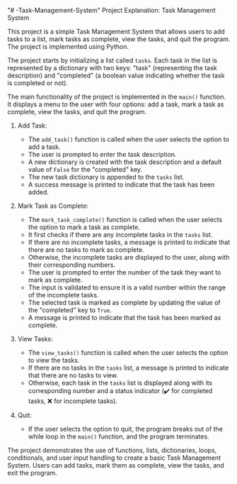 "# -Task-Management-System" 
Project Explanation: Task Management System

This project is a simple Task Management System that allows users to add tasks to a list, mark tasks as complete, view the tasks, and quit the program. The project is implemented using Python.

The project starts by initializing a list called `tasks`. Each task in the list is represented by a dictionary with two keys: "task" (representing the task description) and "completed" (a boolean value indicating whether the task is completed or not).

The main functionality of the project is implemented in the `main()` function. It displays a menu to the user with four options: add a task, mark a task as complete, view the tasks, and quit the program.

1. Add Task:
   - The `add_task()` function is called when the user selects the option to add a task.
   - The user is prompted to enter the task description.
   - A new dictionary is created with the task description and a default value of `False` for the "completed" key.
   - The new task dictionary is appended to the `tasks` list.
   - A success message is printed to indicate that the task has been added.

2. Mark Task as Complete:
   - The `mark_task_complete()` function is called when the user selects the option to mark a task as complete.
   - It first checks if there are any incomplete tasks in the `tasks` list.
   - If there are no incomplete tasks, a message is printed to indicate that there are no tasks to mark as complete.
   - Otherwise, the incomplete tasks are displayed to the user, along with their corresponding numbers.
   - The user is prompted to enter the number of the task they want to mark as complete.
   - The input is validated to ensure it is a valid number within the range of the incomplete tasks.
   - The selected task is marked as complete by updating the value of the "completed" key to `True`.
   - A message is printed to indicate that the task has been marked as complete.

3. View Tasks:
   - The `view_tasks()` function is called when the user selects the option to view the tasks.
   - If there are no tasks in the `tasks` list, a message is printed to indicate that there are no tasks to view.
   - Otherwise, each task in the `tasks` list is displayed along with its corresponding number and a status indicator (✔️ for completed tasks, ❌ for incomplete tasks).

4. Quit:
   - If the user selects the option to quit, the program breaks out of the while loop in the `main()` function, and the program terminates.

The project demonstrates the use of functions, lists, dictionaries, loops, conditionals, and user input handling to create a basic Task Management System. Users can add tasks, mark them as complete, view the tasks, and exit the program.

